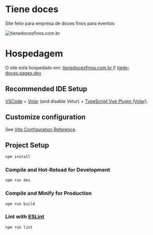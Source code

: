 # Tiene doces

Site feito para empresa de doces finos para eventos

![tienedocesfinos.com.br](https://github.com/DioneyJunior/tiene-doces/assets/123474113/f41e7da5-81a8-42ba-b5d8-0e7e2ea8f916)


# Hospedagem
O site está hospedado em: [tienedocesfinos.com.br ](https://tienedocesfinos.com.br/) E  [tiede-doces.pages.dev](https://tiene-doces.pages.dev/) 

## Recommended IDE Setup

[VSCode](https://code.visualstudio.com/) + [Volar](https://marketplace.visualstudio.com/items?itemName=Vue.volar) (and disable Vetur) + [TypeScript Vue Plugin (Volar)](https://marketplace.visualstudio.com/items?itemName=Vue.vscode-typescript-vue-plugin).

## Customize configuration

See [Vite Configuration Reference](https://vitejs.dev/config/).

## Project Setup

```sh
npm install
```

### Compile and Hot-Reload for Development

```sh
npm run dev
```

### Compile and Minify for Production

```sh
npm run build
```

### Lint with [ESLint](https://eslint.org/)

```sh
npm run lint
```
